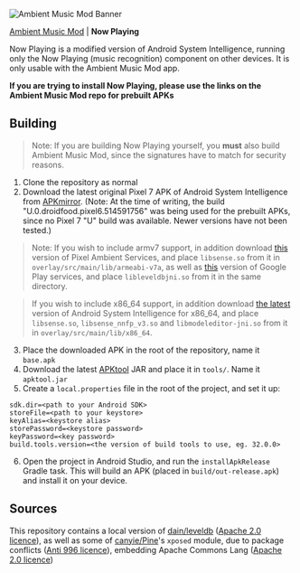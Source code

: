 ![Ambient Music Mod Banner](https://i.imgur.com/SPWAuFll.png)

[Ambient Music Mod](https://github.com/KieronQuinn/AmbientMusicMod) | **Now Playing** 

Now Playing is a modified version of Android System Intelligence, running only the Now Playing (music recognition) component on other devices. It is only usable with the Ambient Music Mod app.

**If you are trying to install Now Playing, please use the links on the Ambient Music Mod repo for prebuilt APKs**

## Building

> Note: If you are building Now Playing yourself, you **must** also build Ambient Music Mod, since the signatures have to match for security reasons.

1. Clone the repository as normal
2. Download the latest original Pixel 7 APK of Android System Intelligence from [APKmirror](https://www.apkmirror.com/apk/google-inc/device-personalization-services/). (Note: At the time of writing, the build "U.0.droidfood.pixel6.514591756" was being used for the prebuilt APKs, since no Pixel 7 "U" build was available. Newer versions have not been tested.)

> Note: If you wish to include armv7 support, in addition download [this](https://www.apkmirror.com/apk/google-inc/pixel-ambient-services/pixel-ambient-services-1-0-181470108-release/pixel-ambient-services-1-0-181470108-android-apk-download/) version of Pixel Ambient Services, and place `libsense.so` from it in `overlay/src/main/lib/armeabi-v7a`, as well as [this](https://www.apkmirror.com/apk/google-inc/google-play-services/google-play-services-22-22-55-release/google-play-services-22-22-55-020300-453326789-android-apk-download/) version of Google Play services, and place `libleveldbjni.so` from it in the same directory.

> If you wish to include x86_64 support, in addition download [the latest](https://www.apkmirror.com/apk/google-inc/device-personalization-services) version of Android System Intelligence for x86_64, and place `libsense.so`, `libsense_nnfp_v3.so` and `libmodeleditor-jni.so` from it in `overlay/src/main/lib/x86_64`.

3. Place the downloaded APK in the root of the repository, name it `base.apk`
4. Download the latest [APKtool](https://github.com/iBotPeaches/Apktool/releases) JAR and place it in `tools/`. Name it `apktool.jar`
5. Create a `local.properties` file in the root of the project, and set it up:
```
sdk.dir=<path to your Android SDK>
storeFile=<path to your keystore>
keyAlias=<keystore alias>
storePassword=<keystore password>
keyPassword=<key password>
build.tools.version=<the version of build tools to use, eg. 32.0.0>
```
6. Open the project in Android Studio, and run the `installApkRelease` Gradle task. This will build an APK (placed in `build/out-release.apk`) and install it on your device.

## Sources

This repository contains a local version of [dain/leveldb](https://github.com/dain/leveldb) ([Apache 2.0 licence](https://github.com/dain/leveldb/blob/master/license.txt)), as well as some of [canyie/Pine](https://github.com/canyie/pine)'s `xposed` module, due to package conflicts ([Anti 996 licence](https://github.com/996icu/996.ICU/blob/master/LICENSE)), embedding Apache Commons Lang ([Apache 2.0 licence](https://github.com/canyie/pine/blob/master/xposed/src/main/apacheCommonsLang/LICENSE.txt))

